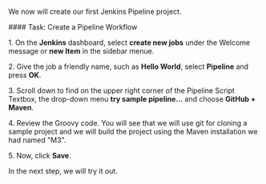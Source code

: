 We now will create our first Jenkins Pipeline project.

#### Task: Create a Pipeline Workflow

1\. On the **Jenkins** dashboard, select **create new jobs** under the Welcome message or **new Item** in the sidebar menue.<br>

2\. Give the job a friendly name, such as **Hello World**, select **Pipeline** and press **OK**.<br>

3\. Scroll down to find on the upper right corner of the Pipeline Script Textbox, the drop-down menu **try sample pipeline...** and choose **GitHub + Maven**.<br>

4\. Review the Groovy code. You will see that we will use git for cloning a sample project and we will build the project using the Maven installation we had named "M3".<br>

5\. Now, click **Save**.<br>

In the next step, we will try it out.
